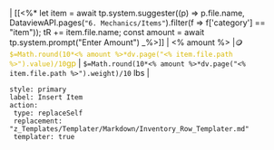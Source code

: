 | [[<%*
let item = await tp.system.suggester((p) => p.file.name, DataviewAPI.pages(`"6. Mechanics/Items"`).filter(f => f['category'] == "item"));
tR += item.file.name;
const amount = await tp.system.prompt("Enter Amount")
_%>]] | <% amount %> |🪙<font color="#D8B800">`$=Math.round(10*<% amount %>*dv.page("<% item.file.path %>").value)/10`gp</font> | `$=Math.round(10*<% amount %>*dv.page("<% item.file.path %>").weight)/10` lbs |
```meta-bind-button
style: primary
label: Insert Item
action:
 type: replaceSelf
 replacement: "z_Templates/Templater/Markdown/Inventory_Row_Templater.md"
 templater: true
```